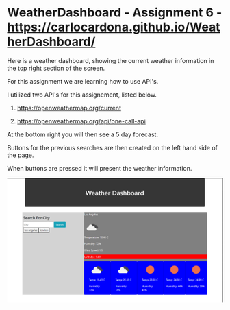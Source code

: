 # WeatherDashboard - Assignment 6 - https://carlocardona.github.io/WeatherDashboard/

Here is a weather dashboard, showing the current weather information in the top right section of the screen. 

For this assignment we are learning how to use API's. 

I utilized two API's for this assignement, listed below. 

1. https://openweathermap.org/current

2. https://openweathermap.org/api/one-call-api

At the bottom right you will then see a 5 day forecast. 

Buttons for the previous searches are then created on the left hand side of the page. 

When buttons are pressed it will present the weather information.

<img src="https://github.com/carlocardona/WeatherDashboard/blob/master/Assets/WeatherDashboardA6.PNG">
